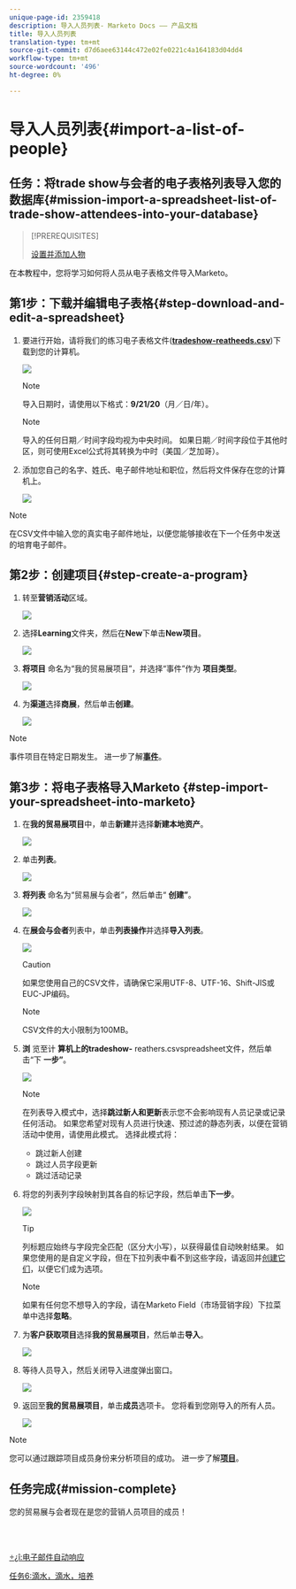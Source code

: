 ```yaml
---
unique-page-id: 2359418
description: 导入人员列表- Marketo Docs —— 产品文档
title: 导入人员列表
translation-type: tm+mt
source-git-commit: d7d6aee63144c472e02fe0221c4a164183d04dd4
workflow-type: tm+mt
source-wordcount: '496'
ht-degree: 0%

---
```



# 导入人员列表{#import-a-list-of-people}

## 任务：将trade show与会者的电子表格列表导入您的数据库{#mission-import-a-spreadsheet-list-of-trade-show-attendees-into-your-database}

>[!PREREQUISITES]
>
>[设置并添加人物](/help/marketo/getting-started/quick-wins/get-set-up-and-add-a-person.md)

在本教程中，您将学习如何将人员从电子表格文件导入Marketo。

## 第1步：下载并编辑电子表格{#step-download-and-edit-a-spreadsheet}

1. 要进行开始，请将我们的练习电子表格文件([**tradeshow-reatheeds.csv**](https://docs.marketo.com/display/docs/assets/tradeshow-attendees.csv))下载到您的计算机。

   ![](assets/image2014-9-24-12-3a5-3a0.png)

   >[!NOTE]
   >
   >导入日期时，请使用以下格式：**9/21/20**（月／日/年）。

   >[!NOTE]
   >
   >导入的任何日期／时间字段均视为中央时间。 如果日期／时间字段位于其他时区，则可使用Excel公式将其转换为中时（美国／芝加哥）。

1. 添加您自己的名字、姓氏、电子邮件地址和职位，然后将文件保存在您的计算机上。

   ![](assets/image2014-9-24-12-3a5-3a30.png)

>[!NOTE]
>
>在CSV文件中输入您的真实电子邮件地址，以便您能够接收在下一个任务中发送的培育电子邮件。

## 第2步：创建项目{#step-create-a-program}

1. 转至&#x200B;**营销活动**&#x200B;区域。

   ![](assets/ma-2.png)

1. 选择&#x200B;**Learning**&#x200B;文件夹，然后在&#x200B;**New**&#x200B;下单击&#x200B;**New项目**。

   ![](assets/image2014-9-24-12-3a21-3a13.png)

1. **将项目** 命名为“我的贸易展项目”，并选择“事件”作为 **项目类型**。

   ![](assets/image2014-9-24-12-3a21-3a25.png)

1. 为&#x200B;**渠道**&#x200B;选择&#x200B;**商展**，然后单击&#x200B;**创建**。

   ![](assets/image2014-9-24-12-3a21-3a39.png)

>[!NOTE]
>
>事件项目在特定日期发生。 进一步了解&#x200B;[**事件**](/help/marketo/product-docs/demand-generation/events/understanding-events/understanding-event-programs.md)。

## 第3步：将电子表格导入Marketo {#step-import-your-spreadsheet-into-marketo}

1. 在&#x200B;**我的贸易展项目**&#x200B;中，单击&#x200B;**新建**&#x200B;并选择&#x200B;**新建本地资产**。

   ![](assets/seven-3.png)

1. 单击&#x200B;**列表**。

   ![](assets/image2014-9-24-12-3a22-3a56.png)

1. **将列表** 命名为“贸易展与会者”，然后单击“ **创建”**。

   ![](assets/image2014-9-24-12-3a23-3a9.png)

1. 在&#x200B;**展会与会者**&#x200B;列表中，单击&#x200B;**列表操作**&#x200B;并选择&#x200B;**导入列表**。

   ![](assets/ten-2.png)

   >[!CAUTION]
   >
   >如果您使用自己的CSV文件，请确保它采用UTF-8、UTF-16、Shift-JIS或EUC-JP编码。

   >[!NOTE]
   >
   >CSV文件的大小限制为100MB。

1. **浏** 览至计 **算机上的tradeshow-** reathers.csvspreadsheet文件，然后单击“下 **一步”**。

   ![](assets/eleven-2.png)

   >[!NOTE]
   >
   >在列表导入模式中，选择&#x200B;**跳过新人和更新**&#x200B;表示您不会影响现有人员记录或记录任何活动。 如果您希望对现有人员进行快速、预过滤的静态列表，以便在营销活动中使用，请使用此模式。 选择此模式将：
   >
   > * 跳过新人创建
   > * 跳过人员字段更新
   > * 跳过活动记录


1. 将您的列表列字段映射到其各自的标记字段，然后单击&#x200B;**下一步**。

   ![](assets/image2014-9-24-12-3a24-3a49.png)

   >[!TIP]
   >
   >列标题应始终与字段完全匹配（区分大小写），以获得最佳自动映射结果。 如果您使用的是自定义字段，但在下拉列表中看不到这些字段，请返回并[创建它们](/help/marketo/product-docs/administration/field-management/create-a-custom-field-in-marketo.md)，以便它们成为选项。

   >[!NOTE]
   >
   >如果有任何您不想导入的字段，请在Marketo Field（市场营销字段）下拉菜单中选择&#x200B;**忽略**。

1. 为&#x200B;**客户获取项目**&#x200B;选择&#x200B;**我的贸易展项目**，然后单击&#x200B;**导入**。

   ![](assets/image2014-9-24-12-3a25-3a1.png)

1. 等待人员导入，然后关闭导入进度弹出窗口。

   ![](assets/image2014-9-24-12-3a25-3a13.png)

1. 返回至&#x200B;**我的贸易展项目**，单击&#x200B;**成员**&#x200B;选项卡。 您将看到您刚导入的所有人员。

   ![](assets/fifteen-1.png)

>[!NOTE]
>
>您可以通过跟踪项目成员身份来分析项目的成功。 进一步了解&#x200B;[**项目**](/help/marketo/product-docs/core-marketo-concepts/programs/creating-programs/understanding-programs.md)。

## 任务完成{#mission-complete}

您的贸易展与会者现在是您的营销人员项目的成员！

<br> 

[÷¿î:电子邮件自动响应](/help/marketo/getting-started/quick-wins/email-auto-response.md)

[任务6:滴水，滴水，培养](/help/marketo/getting-started/quick-wins/drip-drip-nurture.md)
